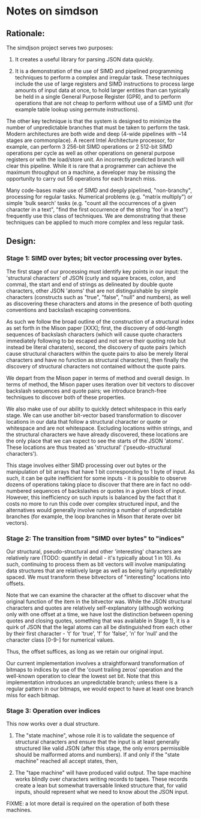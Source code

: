 # Notes on simdson

## Rationale:

The simdjson project serves two purposes:

1. It creates a useful library for parsing JSON data quickly.

2. It is a demonstration of the use of SIMD and pipelined programming techniques to perform a complex and irregular task. 
These techniques include the use of large registers and SIMD instructions to process large amounts of input data at once, 
to hold larger entities than can typically be held in a single General Purpose Register (GPR), and to perform operations 
that are not cheap to perform without use of a SIMD unit (for example table lookup using permute instructions). 

The other key technique is that the system is designed to minimize the number of unpredictable branches that must be taken 
to perform the task. Modern architectures are both wide and deep (4-wide pipelines with ~14 stages are commonplace). A 
recent Intel Architecture processor, for example, can perform 3 256-bit SIMD operations or 2 512-bit SIMD operations per
cycle as well as other operations on general purpose registers or with the load/store unit. An incorrectly predicted branch
will clear this pipeline. While it is rare that a programmer can achieve the maximum throughput on a machine, a developer 
may be missing the opportunity to carry out 56 operations for each branch miss. 

Many code-bases make use of SIMD and deeply pipelined, "non-branchy", processing for regular tasks. Numerical problems 
(e.g. "matrix multiply") or simple 'bulk search' tasks (e.g. "count all the occurrences of a given character in a text", 
"find the first occurrence of the string 'foo' in a text") frequently use this class of techniques. We are demonstrating 
that these techniques can be applied to much more complex and less regular task.

## Design:

### Stage 1: SIMD over bytes; bit vector processing over bytes.

The first stage of our processing must identify key points in our input: the 'structural characters' of JSON (curly and 
square braces, colon, and comma), the start and end of strings as delineated by double quote characters, other JSON 'atoms' 
that are not distinguishable by simple characters (constructs such as "true", "false", "null" and numbers), as well as 
discovering these characters and atoms in the presence of both quoting conventions and backslash escaping conventions. 

As such we follow the broad outline of the construction of a structural index as set forth in the Mison paper [XXX]; first, 
the discovery of odd-length sequences of backslash characters (which will cause quote characters immediately following to 
be escaped and not serve their quoting role but instead be literal charaters), second, the discovery of quote pairs (which 
cause structural characters within the quote pairs to also be merely literal characters and have no function as structural 
characters), then finally the discovery of structural characters not contained without the quote pairs.

We depart from the Mison paper in terms of method and overall design. In terms of method, the Mison paper uses iteration 
over bit vectors to discover backslash sequences and quote pairs; we introduce branch-free techniques to discover both of 
these properties.

We also make use of our ability to quickly detect whitespace in this early stage. We can use another bit-vector based 
transformation to discover locations in our data that follow a structural character or quote or whitespace and are not whitespace.  Excluding locations within strings, and the structural characters we have already discovered, 
these locations are the only place that we can expect to see the starts of the JSON 'atoms'. These locations are thus 
treated as 'structural' ('pseudo-structural characters').

This stage involves either SIMD processing over out bytes or the manipulation of bit arrays that have 1 bit corresponding 
to 1 byte of input. As such, it can be quite inefficient for some inputs - it is possible to observe dozens of operations 
taking place to discover that there are in fact no odd-numbered sequences of backslashes or quotes in a given block of 
input. However, this inefficiency on such inputs is balanced by the fact that it costs no more to run this code over 
complex structured input, and the alternatives would generally involve running a number of unpredictable branches (for 
example, the loop branches in Mison that iterate over bit vectors).

### Stage 2: The transition from "SIMD over bytes" to "indices"

Our structural, pseudo-structural and other 'interesting' characters are relatively rare (TODO: quantify in detail - 
it's typically about 1 in 10). As such, continuing to process them as bit vectors will involve manipulating data structures 
that are relatively large as well as being fairly unpredictably spaced. We must transform these bitvectors of "interesting" 
locations into offsets.

Note that we can examine the character at the offset to discover what the original function of the item in the bitvector 
was. While the JSON structural characters and quotes are relatively self-explanatory (although working only with one offset 
at a time, we have lost the distinction between opening quotes and closing quotes, something that was available in Stage 1), 
it is a quirk of JSON that the legal atoms can all be distinguished from each other by their first character - 't' for 
'true', 'f' for 'false', 'n' for 'null' and the character class [0-9-] for numerical values.

Thus, the offset suffices, as long as we retain our original input.

Our current implementation involves a straightforward transformation of bitmaps to indices by use of the 'count trailing 
zeros' operation and the well-known operation to clear the lowest set bit. Note that this implementation introduces an 
unpredictable branch; unless there is a regular pattern in our bitmaps, we would expect to have at least one branch miss 
for each bitmap.

### Stage 3: Operation over indices

This now works over a dual structure.

1. The "state machine", whose role it is to validate the sequence of structural characters and ensure that the input is at least generally structured like valid JSON (after this stage, the only errors permissible should be malformed atoms and numbers). If and only if the "state machine" reached all accept states, then,

2. The "tape machine" will have produced valid output. The tape machine works blindly over characters writing records to tapes. These records create a lean but somewhat traversable linked structure that, for valid inputs, should represent what we need to know about the JSON input.

FIXME: a lot more detail is required on the operation of both these machines.
